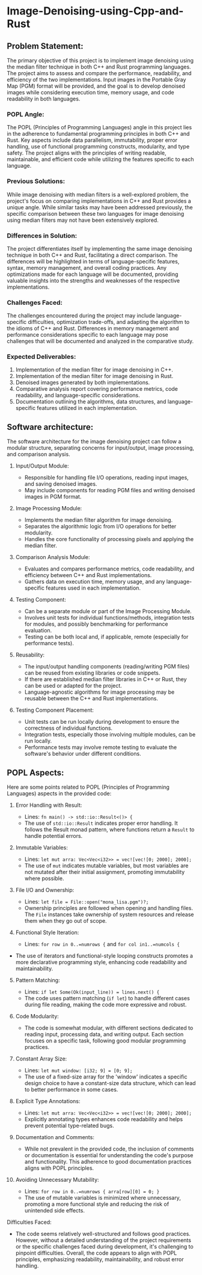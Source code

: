 # Image-Denoising-using-Cpp-and-Rust
## Problem Statement:
The primary objective of this project is to implement image denoising using the median filter technique in both C++ and Rust programming languages. The project aims to assess and compare the performance, readability, and efficiency of the two implementations. Input images in the Portable Gray Map (PGM) format will be provided, and the goal is to develop denoised images while considering execution time, memory usage, and code readability in both languages.

### POPL Angle:
The POPL (Principles of Programming Languages) angle in this project lies in the adherence to fundamental programming principles in both C++ and Rust. Key aspects include data parallelism, immutability, proper error handling, use of functional programming constructs, modularity, and type safety. The project aligns with the principles of writing readable, maintainable, and efficient code while utilizing the features specific to each language.

### Previous Solutions:
While image denoising with median filters is a well-explored problem, the project's focus on comparing implementations in C++ and Rust provides a unique angle. While similar tasks may have been addressed previously, the specific comparison between these two languages for image denoising using median filters may not have been extensively explored.

### Differences in Solution:
The project differentiates itself by implementing the same image denoising technique in both C++ and Rust, facilitating a direct comparison. The differences will be highlighted in terms of language-specific features, syntax, memory management, and overall coding practices. Any optimizations made for each language will be documented, providing valuable insights into the strengths and weaknesses of the respective implementations.

### Challenges Faced:
The challenges encountered during the project may include language-specific difficulties, optimization trade-offs, and adapting the algorithm to the idioms of C++ and Rust. Differences in memory management and performance considerations specific to each language may pose challenges that will be documented and analyzed in the comparative study.

### Expected Deliverables:
1. Implementation of the median filter for image denoising in C++.
2. Implementation of the median filter for image denoising in Rust.
3. Denoised images generated by both implementations.
4. Comparative analysis report covering performance metrics, code readability, and language-specific considerations.
5. Documentation outlining the algorithms, data structures, and language-specific features utilized in each implementation.


## Software architecture:

The software architecture for the image denoising project can follow a modular structure, separating concerns for input/output, image processing, and comparison analysis.

1. Input/Output Module:
   - Responsible for handling file I/O operations, reading input images, and saving denoised images.
   - May include components for reading PGM files and writing denoised images in PGM format.

2. Image Processing Module:
   - Implements the median filter algorithm for image denoising.
   - Separates the algorithmic logic from I/O operations for better modularity.
   - Handles the core functionality of processing pixels and applying the median filter.

3. Comparison Analysis Module:
   - Evaluates and compares performance metrics, code readability, and efficiency between C++ and Rust implementations.
   - Gathers data on execution time, memory usage, and any language-specific features used in each implementation.



4. Testing Component:
   - Can be a separate module or part of the Image Processing Module.
   - Involves unit tests for individual functions/methods, integration tests for modules, and possibly benchmarking for performance evaluation.
   - Testing can be both local and, if applicable, remote (especially for performance tests).


5. Reusability:
   - The input/output handling components (reading/writing PGM files) can be reused from existing libraries or code snippets.
   - If there are established median filter libraries in C++ or Rust, they can be used or adapted for the project.
   - Language-agnostic algorithms for image processing may be reusable between the C++ and Rust implementations.



6. Testing Component Placement:
   - Unit tests can be run locally during development to ensure the correctness of individual functions.
   - Integration tests, especially those involving multiple modules, can be run locally.
   - Performance tests may involve remote testing to evaluate the software's behavior under different conditions.


##  POPL Aspects:
Here are some points related to POPL (Principles of Programming Languages) aspects in the provided code:

1. Error Handling with Result:
   - Lines: `fn main() -> std::io::Result<()> {`
   - The use of `std::io::Result` indicates proper error handling. It follows the Result monad pattern, where functions return a `Result` to handle potential errors.

2. Immutable Variables:
   - Lines: `let mut arra: Vec<Vec<i32>> = vec![vec![0; 2000]; 2000];`
   - The use of `mut` indicates mutable variables, but most variables are not mutated after their initial assignment, promoting immutability where possible.

3. File I/O and Ownership:
   - Lines: `let file = File::open("mona_lisa.pgm")?;`
   - Ownership principles are followed when opening and handling files. The `File` instances take ownership of system resources and release them when they go out of scope.

4. Functional Style Iteration:
   - Lines: `for row in 0..=numrows {` and `for col in1..=numcols {` 
- The use of iterators and functional-style looping constructs promotes a more declarative programming style, enhancing code readability and maintainability.

5. Pattern Matching:
   - Lines: `if let Some(Ok(input_line)) = lines.next() {`
   - The code uses pattern matching (`if let`) to handle different cases during file reading, making the code more expressive and robust.

6. Code Modularity:
   - The code is somewhat modular, with different sections dedicated to reading input, processing data, and writing output. Each section focuses on a specific task, following good modular programming practices.

7. Constant Array Size:
   - Lines: `let mut window: [i32; 9] = [0; 9];`
   - The use of a fixed-size array for the 'window' indicates a specific design choice to have a constant-size data structure, which can lead to better performance in some cases.

8. Explicit Type Annotations:
   - Lines: `let mut arra: Vec<Vec<i32>> = vec![vec![0; 2000]; 2000];`
   - Explicitly annotating types enhances code readability and helps prevent potential type-related bugs.

9. Documentation and Comments:
   - While not prevalent in the provided code, the inclusion of comments or documentation is essential for understanding the code's purpose and functionality. This adherence to good documentation practices aligns with POPL principles.

10. Avoiding Unnecessary Mutability:
    - Lines: `for row in 0..=numrows { arra[row][0] = 0; }`
    - The use of mutable variables is minimized where unnecessary, promoting a more functional style and reducing the risk of unintended side effects.

Difficulties Faced:
   - The code seems relatively well-structured and follows good practices. However, without a detailed understanding of the project requirements or the specific challenges faced during development, it's challenging to pinpoint difficulties. Overall, the code appears to align with POPL principles, emphasizing readability, maintainability, and robust error handling.

